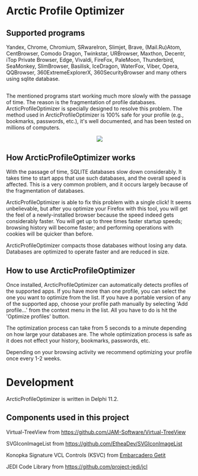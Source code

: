 # Arctic Profile Optimizer

## Supported programs

Yandex, Chrome, Chromium, SRwareIron, Slimjet, Brave, (Mail.Ru)Atom,
CentBrowser, Comodo Dragon, Twinkstar, URBrowser, Maxthon, Decentr,
iTop Private Browser, Edge, Vivaldi, 
FireFox, PaleMoon, Thunderbird, SeaMonkey, SlimBrowser, Basilisk, IceDragon, WaterFox, Viber,
Opera, QQBrowser, 360ExtremeExplorerX, 360SecurityBrowser and many others using sqlite database. 


##

The mentioned programs start working much more slowly with the passage of time. The reason is the fragmentation of profile databases. ArcticProfileOptimizer is specially designed to resolve this problem. The method used in ArcticProfileOptimizer is 100% safe for your profile (e.g., bookmarks, passwords, etc.), it's well documented, and has been tested on millions of computers.

<p align="center">
<img src="https://user-images.githubusercontent.com/109481884/197779706-9f3062f0-e072-4fdf-9edc-e347e83674c7.png"/>
</p>

## How ArcticProfileOptimizer works
With the passage of time, SQLITE databases slow down considerably. It takes time to start apps that use such databases, and the overall speed is affected. This is a very common problem, and it occurs largely because of the fragmentation of databases.

ArcticProfileOptimizer is able to fix this problem with a single click! It seems unbelievable, but after you optimize your Firefox with this tool, you will get the feel of a newly-installed browser because the speed indeed gets considerably faster. You will get up to three times faster startup speeds; browsing history will become faster; and performing operations with cookies will be quicker than before.

ArcticProfileOptimizer compacts those databases without losing any data. Databases are optimized to operate faster and are reduced in size.

## How to use ArcticProfileOptimizer
Once installed, ArcticProfileOptimizer can automatically detects profiles of the supported apps. If you have more than one profile, you can select the one you want to optimize from the list. If you have a portable version of any of the supported app, choose your profile path manually by selecting 'Add profile...' from the context menu in the list. All you have to do is hit the 'Optimize profiles' button.

The optimization process can take from 5 seconds to a minute depending on how large your databases are. The whole optimization process is safe as it does not effect your history, bookmarks, passwords, etc.

Depending on your browsing activity we recommend optimizing your profile once every 1-2 weeks.


# Development
ArcticProfileOptimizer is written in Delphi 11.2.

## Components used in this project
Virtual-TreeView from https://github.com/JAM-Software/Virtual-TreeView

SVGIconImageList from https://github.com/EtheaDev/SVGIconImageList

Konopka Signature VCL Controls (KSVC) from [Embarcadero Getit](http://altd.embarcadero.com/getit/installer/components/KonopkaControls/KonopkaControls-280-7.0For11.2.zip)

JEDI Code Library from https://github.com/project-jedi/jcl
